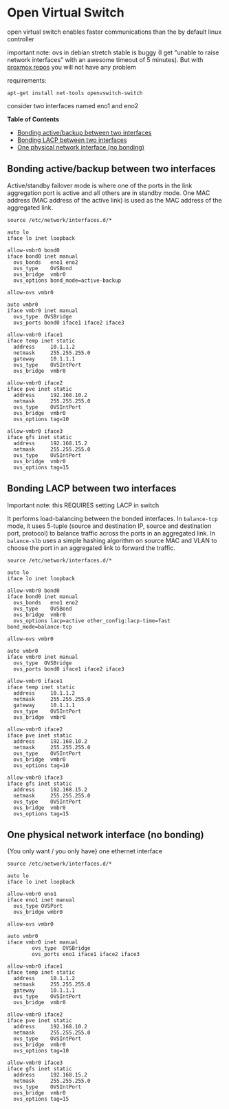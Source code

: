 # Open Virtual Switch

open virtual switch enables faster communications than the by default linux controller

important note: ovs in debian stretch stable is buggy (I get "unable to raise network interfaces" with an awesome timeout of 5 minutes). But with [proxmox repos](https://pve.proxmox.com/wiki/Install_Proxmox_VE_on_Debian_Stretch#Adapt_your_sources.list) you will not have any problem

requirements:

    apt-get install net-tools openvswitch-switch

consider two interfaces named eno1 and eno2

<!-- START doctoc generated TOC please keep comment here to allow auto update -->
<!-- DON'T EDIT THIS SECTION, INSTEAD RE-RUN doctoc TO UPDATE -->
**Table of Contents**

- [Bonding active/backup between two interfaces](#bonding-active/backup-between-two-interfaces)
- [Bonding LACP between two interfaces](#bonding-lacp-between-two-interfaces)
- [One physical network interface (no bonding)](#one-physical-network-interface-no-bonding)

<!-- END doctoc generated TOC please keep comment here to allow auto update -->

## Bonding active/backup between two interfaces

Active/standby failover mode is where one of the ports in the link aggregation port is active and all others are in standby mode. One MAC address (MAC address of the active link) is used as the MAC address of the aggregated link.

```
source /etc/network/interfaces.d/*

auto lo
iface lo inet loopback

allow-vmbr0 bond0
iface bond0 inet manual
  ovs_bonds   eno1 eno2
  ovs_type    OVSBond
  ovs_bridge  vmbr0
  ovs_options bond_mode=active-backup

allow-ovs vmbr0

auto vmbr0
iface vmbr0 inet manual
  ovs_type  OVSBridge
  ovs_ports bond0 iface1 iface2 iface3

allow-vmbr0 iface1
iface temp inet static
  address     10.1.1.2
  netmask     255.255.255.0
  gateway     10.1.1.1
  ovs_type    OVSIntPort
  ovs_bridge  vmbr0

allow-vmbr0 iface2
iface pve inet static
  address     192.168.10.2
  netmask     255.255.255.0
  ovs_type    OVSIntPort
  ovs_bridge  vmbr0
  ovs_options tag=10

allow-vmbr0 iface3
iface gfs inet static
  address     192.168.15.2
  netmask     255.255.255.0
  ovs_type    OVSIntPort
  ovs_bridge  vmbr0
  ovs_options tag=15

```

## Bonding LACP between two interfaces

Important note: this REQUIRES setting LACP in switch

It performs load-balancing between the bonded interfaces. In `balance-tcp` mode, it uses 5-tuple (source and destination IP, source and destination port, protocol) to balance traffic across the ports in an aggregated link. In `balance-slb` uses a simple hashing algorithm on source MAC and VLAN to choose the port in an aggregated link to forward the traffic.

```
source /etc/network/interfaces.d/*

auto lo
iface lo inet loopback

allow-vmbr0 bond0
iface bond0 inet manual
  ovs_bonds   eno1 eno2
  ovs_type    OVSBond
  ovs_bridge  vmbr0
  ovs_options lacp=active other_config:lacp-time=fast bond_mode=balance-tcp

allow-ovs vmbr0

auto vmbr0
iface vmbr0 inet manual
  ovs_type  OVSBridge
  ovs_ports bond0 iface1 iface2 iface3

allow-vmbr0 iface1
iface temp inet static
  address     10.1.1.2
  netmask     255.255.255.0
  gateway     10.1.1.1
  ovs_type    OVSIntPort
  ovs_bridge  vmbr0

allow-vmbr0 iface2
iface pve inet static
  address     192.168.10.2
  netmask     255.255.255.0
  ovs_type    OVSIntPort
  ovs_bridge  vmbr0
  ovs_options tag=10

allow-vmbr0 iface3
iface gfs inet static
  address     192.168.15.2
  netmask     255.255.255.0
  ovs_type    OVSIntPort
  ovs_bridge  vmbr0
  ovs_options tag=15

```

## One physical network interface (no bonding)

{You only want / you only have} one ethernet interface

```
source /etc/network/interfaces.d/*

auto lo
iface lo inet loopback

allow-vmbr0 eno1
iface eno1 inet manual
  ovs_type OVSPort
  ovs_bridge vmbr0

allow-ovs vmbr0

auto vmbr0
iface vmbr0 inet manual
        ovs_type  OVSBridge
        ovs_ports eno1 iface1 iface2 iface3

allow-vmbr0 iface1
iface temp inet static
  address     10.1.1.2
  netmask     255.255.255.0
  gateway     10.1.1.1
  ovs_type    OVSIntPort
  ovs_bridge  vmbr0

allow-vmbr0 iface2
iface pve inet static
  address     192.168.10.2
  netmask     255.255.255.0
  ovs_type    OVSIntPort
  ovs_bridge  vmbr0
  ovs_options tag=10

allow-vmbr0 iface3
iface gfs inet static
  address     192.168.15.2
  netmask     255.255.255.0
  ovs_type    OVSIntPort
  ovs_bridge  vmbr0
  ovs_options tag=15
```
